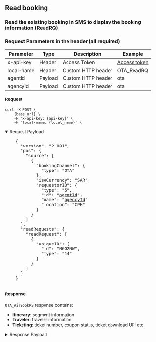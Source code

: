 ## Read booking

### Read the existing booking in SMS to display the booking information (ReadRQ)

### Request Parameters in the header (all required)

| Parameter  | Type    | Description        | Example                  |
| ---------- | ------- | ------------------ | ------------------------ |
| x-api-key  | Header  | Access Token       | [Access token](#api-key) |
| local-name | Header  | Custom HTTP header | OTA_ReadRQ               |
| agentId    | Payload | Custom HTTP header | ota                      |
| agencyId   | Payload | Custom HTTP header | ota                      |

#### Request

```
curl -X POST \
    {base_url} \
    -H 'x-api-key: {api-key}' \
    -H 'local-name: {local_name}' \
```

<details open>
  <summary>Request Payload</summary>
  <pre>
    {
      "version": "2.001",
      "pos": {
        "source": [
          {
            "bookingChannel": {
              "type": "OTA"
            },
            "isoCurrency": "SAR",
            "requestorID": {
              "type": "5",
              "id": "<ins>agentId</ins>",
              "name": "<ins>agencyId</ins>"
              "location": "CPH"
            }
          }
        ]
      },
      "readRequests": {
        "readRequest": [
          {
            "uniqueID": {
              "id": "N6G2NW",
              "type": "14"
            }
          }
        ]
      }
    }
  </pre>
</details>

#### Response

`OTA_AirBookRS` response contains:
* **Itinerary**: segment information
* **Traveler**: traveler information
* **Ticketing**: ticket number, coupon status, ticket download URI etc

<details>
  <summary>Response Payload</summary>
  <pre>
    {
      "success": {},
      "airReservation": {
        "airItinerary": {
          "originDestinationOptions": {
            "originDestinationOption": [
              {
                "flightSegment": [
                  {
                    "departureAirport": {
                      "locationCode": "MKX"
                    },
                    "arrivalAirport": {
                      "locationCode": "DMX"
                    },
                    "operatingAirline": {
                      "code": "HHR",
                      "flightNumber": "0080"
                    },
                    "equipment": [],
                    "departureDateTime": "2024-03-22T10:00:00.000+03:00",
                    "arrivalDateTime": "2024-03-22T12:25:00.000+03:00",
                    "rph": "1",
                    "marketingAirline": {
                      "code": "HHR"
                    },
                    "flightNumber": "0080",
                    "fareBasisCode": "ApplPayGreater",
                    "resBookDesigCode": "Y",
                    "bookingClassAvails": [],
                    "comment": [],
                    "stopLocation": [],
                    "status": "30"
                  }
                ],
                "rph": "1"
              }
            ]
          }
        },
        "priceInfo": {
          "itinTotalFare": [
            {
              "baseFare": {
                "currencyCode": "SAR",
                "amount": 10
              },
              "equivFare": [],
              "taxes": {
                "tax": [
                  {
                    "taxCode": "VAT",
                    "currencyCode": "SAR",
                    "amount": 1.5
                  }
                ],
                "amount": 1.5
              },
              "fees": {
                "fee": [
                  {
                    "feeCode": "FE1",
                    "currencyCode": "SAR",
                    "amount": 75
                  },
                  {
                    "feeCode": "VAT",
                    "currencyCode": "SAR",
                    "amount": 11.25
                  },
                  {
                    "feeCode": "VAT_VAT",
                    "currencyCode": "SAR",
                    "amount": 0
                  }
                ],
                "amount": 86.25
              },
              "totalFare": {
                "currencyCode": "SAR",
                "amount": 97.75
              },
              "fareBaggageAllowance": [],
              "remark": []
            }
          ],
          "fareInfos": {
            "fareInfo": [
              {
                "fareReference": [
                  {
                    "value": "ApplPayGreater"
                  }
                ],
                "filingAirline": {
                  "value": "HHR"
                },
                "marketingAirline": [],
                "departureAirport": {
                  "locationCode": "MKX"
                },
                "arrivalAirport": {
                  "locationCode": "DMX"
                },
                "date": [],
                "fareInfo": [],
                "city": [],
                "airport": [],
                "rph": "1"
              },
              {
                "fareReference": [
                  {
                    "value": "ApplPayGreater"
                  }
                ],
                "marketingAirline": [],
                "date": [],
                "fareInfo": [],
                "city": [],
                "airport": [],
                "rph": "2"
              },
              {
                "fareReference": [
                  {
                    "value": "ApplPayGreater"
                  }
                ],
                "marketingAirline": [],
                "date": [],
                "fareInfo": [],
                "city": [],
                "airport": [],
                "rph": "3"
              },
              {
                "fareReference": [
                  {
                    "value": "ApplPayGreater"
                  }
                ],
                "marketingAirline": [],
                "date": [],
                "fareInfo": [],
                "city": [],
                "airport": [],
                "rph": "4"
              },
              {
                "fareReference": [
                  {
                    "value": "ApplPayGreater"
                  }
                ],
                "marketingAirline": [],
                "date": [],
                "fareInfo": [],
                "city": [],
                "airport": [],
                "rph": "5"
              }
            ]
          },
          "ptcfareBreakdowns": {
            "ptcfareBreakdown": [
              {
                "passengerTypeQuantity": {
                  "code": "ADT",
                  "quantity": 5
                },
                "fareBasisCodes": {
                  "fareBasisCode": [
                    {
                      "value": "ApplPayGreater",
                      "flightSegmentRPH": "1"
                    }
                  ]
                },
                "passengerFare": [
                  {
                    "baseFare": {
                      "currencyCode": "SAR",
                      "amount": 10
                    },
                    "equivFare": [],
                    "taxes": {
                      "tax": [
                        {
                          "taxCode": "VAT",
                          "taxName": "VAT",
                          "currencyCode": "SAR",
                          "amount": 1.5
                        }
                      ],
                      "amount": 1.5
                    },
                    "fees": {
                      "fee": [
                        {
                          "feeCode": "FE1",
                          "currencyCode": "SAR",
                          "amount": 75
                        },
                        {
                          "feeCode": "VAT",
                          "currencyCode": "SAR",
                          "amount": 11.25
                        },
                        {
                          "feeCode": "VAT_VAT",
                          "currencyCode": "SAR",
                          "amount": 0
                        }
                      ],
                      "amount": 86.25
                    },
                    "totalFare": {
                      "currencyCode": "SAR",
                      "amount": 97.75
                    },
                    "fareBaggageAllowance": [],
                    "remark": []
                  }
                ],
                "travelerRefNumber": [
                  {
                    "rph": "1"
                  },
                  {
                    "rph": "2"
                  },
                  {
                    "rph": "3"
                  },
                  {
                    "rph": "4"
                  },
                  {
                    "rph": "5"
                  }
                ],
                "ticketDesignators": {
                  "ticketDesignator": [
                    {
                      "flightRefRPH": "1"
                    }
                  ]
                },
                "fareInfo": [
                  {
                    "fareReference": [
                      {
                        "value": "ApplPayGreater",
                        "resBookDesigCode": "Y",
                        "accountCode": "ApplPayGreater"
                      }
                    ],
                    "marketingAirline": [],
                    "date": [],
                    "fareInfo": [],
                    "city": [],
                    "airport": []
                  }
                ],
                "pricingUnit": [],
                "flightRefNumberRPHList": [
                  "1"
                ]
              }
            ]
          }
        },
        "travelerInfo": {
          "airTraveler": [
            {
              "personName": {
                "namePrefix": [],
                "givenName": [
                  "TEST QA"
                ],
                "middleName": [],
                "surname": "TESTER",
                "nameSuffix": [],
                "nameTitle": []
              },
              "telephone": [],
              "email": [
                {
                  "value": "tester@example.com",
                  "defaultInd": true
                }
              ],
              "address": [],
              "custLoyalty": [],
              "document": [],
              "socialMediaInfo": [],
              "passengerTypeCode": "CTC",
              "comment": []
            },
            {
              "telephone": [],
              "email": [],
              "address": [],
              "custLoyalty": [],
              "document": [],
              "travelerRefNumber": {
                "rph": "1"
              },
              "flightSegmentRPHs": {
                "flightSegmentRPH": [
                  "1"
                ]
              },
              "socialMediaInfo": [],
              "passengerTypeCode": "ADT",
              "gender": "Unknown",
              "comment": []
            },
            {
              "telephone": [],
              "email": [],
              "address": [],
              "custLoyalty": [],
              "document": [],
              "travelerRefNumber": {
                "rph": "2"
              },
              "flightSegmentRPHs": {
                "flightSegmentRPH": [
                  "1"
                ]
              },
              "socialMediaInfo": [],
              "passengerTypeCode": "ADT",
              "gender": "Unknown",
              "comment": []
            },
            {
              "telephone": [],
              "email": [],
              "address": [],
              "custLoyalty": [],
              "document": [],
              "travelerRefNumber": {
                "rph": "3"
              },
              "flightSegmentRPHs": {
                "flightSegmentRPH": [
                  "1"
                ]
              },
              "socialMediaInfo": [],
              "passengerTypeCode": "ADT",
              "gender": "Unknown",
              "comment": []
            },
            {
              "telephone": [],
              "email": [],
              "address": [],
              "custLoyalty": [],
              "document": [],
              "travelerRefNumber": {
                "rph": "4"
              },
              "flightSegmentRPHs": {
                "flightSegmentRPH": [
                  "1"
                ]
              },
              "socialMediaInfo": [],
              "passengerTypeCode": "ADT",
              "gender": "Unknown",
              "comment": []
            },
            {
              "telephone": [],
              "email": [],
              "address": [],
              "custLoyalty": [],
              "document": [],
              "travelerRefNumber": {
                "rph": "5"
              },
              "flightSegmentRPHs": {
                "flightSegmentRPH": [
                  "1"
                ]
              },
              "socialMediaInfo": [],
              "passengerTypeCode": "ADT",
              "gender": "Unknown",
              "comment": []
            }
          ],
          "specialReqDetails": []
        },
        "ticketing": [
          {
            "ticketAdvisory": [],
            "ticketType": "E_TICKET",
            "flightSegmentRefNumber": [],
            "travelerRefNumber": [
              "1"
            ],
            "ticketDocumentNbr": "3333330007692",
            "passengerTypeCode": "ADT",
            "miscTicketingCode": [],
            "tpaExtensions": {
              "couponInfos": [
                {
                  "flightRefRPH": "1",
                  "number": "1",
                  "status": "O"
                }
              ],
              "links": [
                {
                  "href" : "https://domain.com/tickets/download?ref=11",
                  "rel" : "downloadTicket",
                  "segmentRPH" : "1",
                  "travelerRPH" : "1"
                }
              ]
            }
          },
          {
            "ticketAdvisory": [],
            "ticketType": "E_TICKET",
            "flightSegmentRefNumber": [],
            "travelerRefNumber": [
              "2"
            ],
            "ticketDocumentNbr": "3333330007693",
            "passengerTypeCode": "ADT",
            "miscTicketingCode": [],
            "tpaExtensions": {
              "couponInfos": [
                {
                  "flightRefRPH": "1",
                  "number": "1",
                  "status": "O"
                }
              ],
              "links": [
                {
                  "href" : "https://domain.com/tickets/download?ref=12",
                  "rel" : "downloadTicket",
                  "segmentRPH" : "1",
                  "travelerRPH" : "2"
                }
              ]
            }
          },
          {
            "ticketAdvisory": [],
            "ticketType": "E_TICKET",
            "flightSegmentRefNumber": [],
            "travelerRefNumber": [
              "3"
            ],
            "ticketDocumentNbr": "3333330007694",
            "passengerTypeCode": "ADT",
            "miscTicketingCode": [],
            "tpaExtensions": {
              "couponInfos": [
                {
                  "flightRefRPH": "1",
                  "number": "1",
                  "status": "O"
                }
              ],
              "links": [
                {
                  "href" : "https://domain.com/tickets/download?ref=13",
                  "rel" : "downloadTicket",
                  "segmentRPH" : "1",
                  "travelerRPH" : "3"
                }
              ]
            }
          },
          {
            "ticketAdvisory": [],
            "ticketType": "E_TICKET",
            "flightSegmentRefNumber": [],
            "travelerRefNumber": [
              "4"
            ],
            "ticketDocumentNbr": "3333330007695",
            "passengerTypeCode": "ADT",
            "miscTicketingCode": [],
            "tpaExtensions": {
              "couponInfos": [
                {
                  "flightRefRPH": "1",
                  "number": "1",
                  "status": "O"
                }
              ],
              "links": [
                {
                  "href" : "https://domain.com/tickets/download?ref=14",
                  "rel" : "downloadTicket",
                  "segmentRPH" : "1",
                  "travelerRPH" : "4"
                }
              ]
            }
          },
          {
            "ticketAdvisory": [],
            "ticketType": "E_TICKET",
            "flightSegmentRefNumber": [],
            "travelerRefNumber": [
              "5"
            ],
            "ticketDocumentNbr": "3333330007696",
            "passengerTypeCode": "ADT",
            "miscTicketingCode": [],
            "tpaExtensions": {
              "couponInfos": [
                {
                  "flightRefRPH": "1",
                  "number": "1",
                  "status": "O"
                }
              ],
              "links": [
                {
                  "href" : "https://domain.com/tickets/download?ref=15",
                  "rel" : "downloadTicket",
                  "segmentRPH" : "1",
                  "travelerRPH" : "5"
                }
              ]
            }
          }
        ],
        "bookingReferenceID": [
          {
            "companyName": {
              "code": "W1"
            },
            "type": "14",
            "id": "N6G2NW",
            "flightRefNumberRPHList": []
          },
          {
            "companyName": {
              "code": "HHR"
            },
            "type": "14",
            "id": "C83EEA626",
            "flightRefNumberRPHList": []
          }
        ],
        "offer": {
          "summary": [],
          "priced": [
            {
              "shortDescription": [],
              "longDescription": [],
              "originDestination": [],
              "otherServices": [],
              "restriction": [],
              "termsAndConditions": [],
              "commission": [],
              "multimedia": [],
              "bookingReferenceID": [],
              "id": "1385505",
              "tpaExtensions": {
                "orderInfo": {
                  "action": "CREATE_BOOKING",
                  "currencyCode": "SAR",
                  "direction": "PAYMENT",
                  "orderType": "BOOKING",
                  "status": "PAID",
                  "totalAmount": "97.75"
                }
              }
            }
          ],
          "purchased": []
        },
        "createDateTime": "2024-03-15T10:13:19.700Z",
        "emdinfo": []
      },
      "version": 2.001
    }
  </pre>
</details>